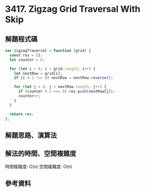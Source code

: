 # 3417. Zigzag Grid Traversal With Skip

## 解題程式碼

```javascript
var zigzagTraversal = function (grid) {
  const res = [];
  let counter = 0;

  for (let i = 0; i < grid.length; i++) {
    let nextRow = grid[i];
    if (i % 2 !== 0) nextRow = nextRow.reverse();

    for (let j = 0; j < nextRow.length; j++) {
      if (counter % 2 === 0) res.push(nextRow[j]);
      counter++;
    }
  }

  return res;
};
```

## 解題思路、演算法

## 解法的時間、空間複雜度

時間複雜度: O(n)
空間複雜度: O(n)

## 參考資料
